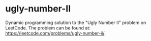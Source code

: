 # ugly-number-II
Dynamic programming solution to the "Ugly Number II" problem on LeetCode. The problem can be found at: https://leetcode.com/problems/ugly-number-ii/.
